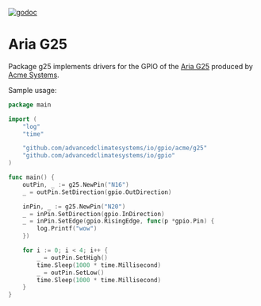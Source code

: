 [![godoc](https://img.shields.io/badge/godoc-reference-blue.svg?style=flat)](https://godoc.org/github.com/AdvancedClimateSystems/io/acme/g25)

# Aria G25

Package g25 implements drivers for the GPIO of the [Aria G25](https://www.acmesystems.it/aria) produced by [Acme Systems](https://www.acmesystems.it/).

Sample usage:


```go
package main

import (
	"log"
	"time"

	"github.com/advancedclimatesystems/io/gpio/acme/g25"
	"github.com/advancedclimatesystems/io/gpio"
)

func main() {
	outPin, _ := g25.NewPin("N16")
	_ = outPin.SetDirection(gpio.OutDirection)

	inPin, _ := g25.NewPin("N20")
	_ = inPin.SetDirection(gpio.InDirection)
	_ = inPin.SetEdge(gpio.RisingEdge, func(p *gpio.Pin) {
		log.Printf("wow")
	})

	for i := 0; i < 4; i++ {
		_ = outPin.SetHigh()
		time.Sleep(1000 * time.Millisecond)
		_ = outPin.SetLow()
		time.Sleep(1000 * time.Millisecond)
	}
}
```
